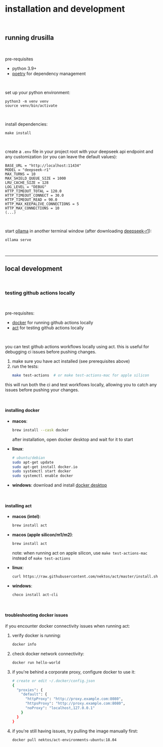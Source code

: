 # installation and development

<br>

## running drusilla

<br>

pre-requisites
  - python 3.9+
  - [poetry](https://python-poetry.org/) for dependency management

<br>

set up your python environment:

```shell
python3 -m venv venv
source venv/bin/activate
```

<br>

install dependencies:

```shell
make install
```

<br>

create a `.env` file in your project root with your deepseek api endpoint and any customization (or you can leave the default values):

```shell
BASE_URL = "http://localhost:11434"
MODEL = "deepseek-r1"
MAX_TURNS = 10
MAX_SHIELD_QUEUE_SIZE = 1000
LRU_CACHE_SIZE = 128
LOG_LEVEL = "DEBUG"
HTTP_TIMEOUT_TOTAL = 120.0
HTTP_TIMEOUT_CONNECT = 30.0
HTTP_TIMEOUT_READ = 90.0
HTTP_MAX_KEEPALIVE_CONNECTIONS = 5
HTTP_MAX_CONNECTIONS = 10
(...)

```

<br>

start [ollama](https://ollama.com/) in another terminal window (after downloading [deepseek-r1](https://ollama.com/library/deepseek-r1)):

```shell
ollama serve
```

<br>

---

## local development

<br>

### testing github actions locally

<br>

pre-requisites:
- [docker](https://www.docker.com/) for running github actions locally
- [act](https://github.com/nektos/act) for testing github actions locally

<br>

you can test github actions workflows locally using act. this is useful for debugging ci issues before pushing changes.

1. make sure you have act installed (see prerequisites above)
2. run the tests:
   ```bash
   make test-actions  # or make test-actions-mac for apple silicon
   ```

this will run both the ci and test workflows locally, allowing you to catch any issues before pushing your changes.


<br>

#### installing docker

- **macos**:
  ```bash
  brew install --cask docker
  ```
  after installation, open docker desktop and wait for it to start

- **linux**:
  ```bash
  # ubuntu/debian
  sudo apt-get update
  sudo apt-get install docker.io
  sudo systemctl start docker
  sudo systemctl enable docker
  ```

- **windows**:
  download and install [docker desktop](https://www.docker.com/products/docker-desktop)

<br>

#### installing act

- **macos (intel)**:
  ```bash
  brew install act
  ```

- **macos (apple silicon/m1/m2)**:
  ```bash
  brew install act
  ```
  note: when running act on apple silicon, use `make test-actions-mac` instead of `make test-actions`

- **linux**:
  ```bash
  curl https://raw.githubusercontent.com/nektos/act/master/install.sh | sudo bash
  ```

- **windows**:
  ```bash
  choco install act-cli
  ```

<br>

#### troubleshooting docker issues

if you encounter docker connectivity issues when running act:

1. verify docker is running:
   ```bash
   docker info
   ```

2. check docker network connectivity:
   ```bash
   docker run hello-world
   ```

3. if you're behind a corporate proxy, configure docker to use it:
   ```bash
   # create or edit ~/.docker/config.json
   {
     "proxies": {
       "default": {
         "httpProxy": "http://proxy.example.com:8080",
         "httpsProxy": "http://proxy.example.com:8080",
         "noProxy": "localhost,127.0.0.1"
       }
     }
   }
   ```

4. if you're still having issues, try pulling the image manually first:
   ```bash
   docker pull nektos/act-environments-ubuntu:18.04
   ```
